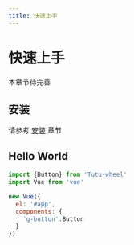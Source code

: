 ```yaml
---
title: 快速上手
---
```


# 快速上手

本章节待完善

## 安装

请参考 [安装](../install/) 章节


## Hello World

```javascript
import {Button} from 'Tutu-wheel'
import Vue from 'vue'

new Vue({
  el: '#app',
  components: {
    'g-button':Button
  }
})
```